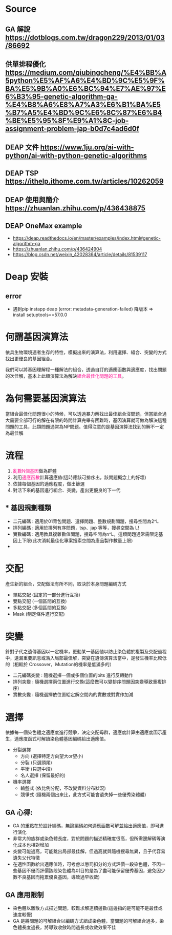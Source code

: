 
# Source 
## GA   解說 https://dotblogs.com.tw/dragon229/2013/01/03/86692
## 供單排程優化 https://medium.com/qiubingcheng/%E4%BB%A5python%E5%AF%A6%E4%BD%9C%E5%9F%BA%E5%9B%A0%E6%BC%94%E7%AE%97%E6%B3%95-genetic-algorithm-ga-%E4%B8%A6%E8%A7%A3%E6%B1%BA%E5%B7%A5%E4%BD%9C%E6%8C%87%E6%B4%BE%E5%95%8F%E9%A1%8C-job-assignment-problem-jap-b0d7c4ad6d0f
## DEAP 文件 https://www.1ju.org/ai-with-python/ai-with-python-genetic-algorithms
## DEAP TSP https://ithelp.ithome.com.tw/articles/10262059
## DEAP 使用與簡介 https://zhuanlan.zhihu.com/p/436438875

## DEAP OneMax example
- https://deap.readthedocs.io/en/master/examples/index.html#genetic-algorithm-ga
- https://zhuanlan.zhihu.com/p/436424904
- https://blog.csdn.net/weixin_42028364/article/details/81539117
# Deap 安裝
## error 
- 遇到pip instapp deap (error: metadata-generation-failed) 降版本 => install setuptools==57.0.0


# 何謂基因演算法

依具生物環境適者生存的特性，模擬出來的演算法，利用選擇、組合、突變的方式找出更優良的基因組合。

我們可以將基因理解程一種解法的組合，透過自訂的適應函數與適應度，找出問題的次佳解，基本上此類演算法為解決<font style='color:deeppink'>組合最佳化問題的工具</font>。


# 為何需要基因演算法
當組合最佳化問題很小的時候，可以透過暴力解找出最佳組合沒問題，但當組合過大需要全部可行的解在有限的時間計算完畢有困難時，基因演算就可做為解決這種問題的工具，此類問題通常為NP問題。值得注意的是基因演算法找到的解不一定為最佳解

# 流程
1. <font style='color:deeppink'>亂數N個基因</font>做為群體
2. 利用<font style='color:deeppink'>適應函數</font>計算適應值(這時應該可排序出，該問題概念上的好壞)
3. 依據每個基因的適應程度，做出篩選
4. 對活下來的基因進行組合、突變，產出更優良的下一代


## * 基因規劃種類
  - 二元編碼 : 適用於01背包問題、選擇問題、整數規劃問題，搜尋空間為2^L
  - 排列編碼 : 適用於排列有序問題，tsp、jap 等等，搜尋空間為 L!
  - 實數編碼 : 適用教具複雜數值問題，搜尋空間為n^L，這類問題通常需限定基因上下限(此次消耗最佳化專案搜索空間為產品製作數量上限)
  - 

# 交配

產生新的組合，交配做法有所不同，取決於本身問題編碼方式

- 單點交配 (固定的一部分進行互換)
- 雙點交配 (一個區間的互換)
- 多點交配 (多個區間的互換)
- Mask (制定條件進行交配)

# 突變
針對子代之遺傳基因以一定機率，更動某一基因値以防止染色體於複製及交配過程中，遺漏重要訊息或落入局部最佳解，突變在遺傳演算法當中，是發生機率比較低的（相較於
Crossover，Mutation的機率是低滿多的）

-  二元編碼突變 : 隨機選擇一個或多個位置的bits 進行反轉動作
-  排列突變 : 隨機選擇兩位置進行交換(這麼做可以變排序問題因突變導致重複排序)
-  實數突變 : 隨機選擇依位置給定解空間內的實數或對實作加減

# 選擇

依據毎一個染色體之適應度進行競爭，決定交配母群，適應度計算由適應度函示產生，適應度函式可解讀染色體基因編碼給出適應值。

- 分裂選擇
  - 方向 (選擇特定方向望大or望小)
  - 分裂 (只選頭尾)
  - 平衡 (只選中段)
  - 名人選擇 (保留最好的)
- 機率選擇
  - 輪盤式 (依比例分配，不改變資料分布狀況)
  - 競爭式 (隨機兩個出來比，此方式可能會遺失掉一些優秀染體體)

## GA 心得: 

- GA 的重點在於設計編碼，無論編碼如何適應函數可解並給出適應值，即可進行演化
- 非常大的族群或染色體長度，對於問題的描述精確度很高，但所需邊解碼等演化成本也相對增加
- 突變可能過高，可能跳出局部最佳解，但過高就與隨機搜尋無異，且子代容易遺失父代特徵
- 在適性函數給出適應值時，可考慮以懲罰扣分的方式評價一段染色體，不因一些基因不優而評價該段染色體為0(目的是為了盡可能保留優秀基因，避免因少數不良基因而拖累優良基因，導致過早收斂)

## GA 應用限制
- 染色體以離散方式描述問題，較難求解連續邊數(這邊指的是可能不是最佳或速度較慢)
- GA 是將問題的可解組合以編碼方式組成染色體，當問題的可解組合過多，染色體長度過長，將導致收斂時間過長或收斂效果不佳